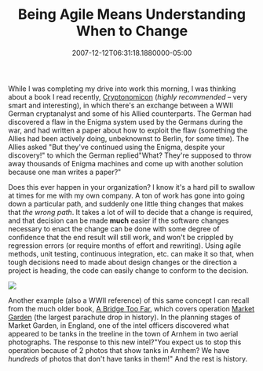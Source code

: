 ﻿---
title: Being Agile Means Understanding When to Change
date: "2007-12-12T06:31:18.1880000-05:00"
description: While I was completing my drive into work this morning, I was thinking about a book I read recently, Cryptonomicon (highly recommended – very smart and interesting), in which there's an exchange between a WWII German cryptanalyst and some of his Allied counterparts.
featuredImage: img/being-agile-means-understanding-when-to-change-featured.png
---

While I was completing my drive into work this morning, I was thinking about a book I read recently, [Cryptonomicon](http://www.amazon.com/exec/obidos/ASIN/0060512806/stevenatorasp) (*highly recommended* – very smart and interesting), in which there's an exchange between a WWII German cryptanalyst and some of his Allied counterparts. The German had discovered a flaw in the Enigma system used by the Germans during the war, and had written a paper about how to exploit the flaw (something the Allies had been actively doing, unbeknownst to Berlin, for some time). The Allies asked "But they've continued using the Enigma, despite your discovery!" to which the German replied"What? They're supposed to throw away thousands of Enigma machines and come up with another solution because one man writes a paper?"

Does this ever happen in your organization? I know it's a hard pill to swallow at times for me with my own company. A ton of work has gone into going down a particular path, and suddenly one little thing changes that makes that *the wrong path*. It takes a lot of will to decide that a change is required, and that decision can be made **much** easier if the software changes necessary to enact the change can be done with some degree of confidence that the end result will still work, and won't be crippled by regression errors (or require months of effort and rewriting). Using agile methods, unit testing, continuous integration, etc. can make it so that, when tough decisions need to made about design changes or the direction a project is heading, the code can easily change to conform to the decision.

![](/img/waves_of_paratroops_land_in_holland.jpg)

[](http://en.wikipedia.org/wiki/Image:Waves_of_paratroops_land_in_Holland.jpg#file) Another example (also a WWII reference) of this same concept I can recall from the much older book, [A Bridge Too Far](http://www.amazon.com/exec/obidos/ASIN/1840222131/stevenatorasp), which covers operation [Market Garden](http://en.wikipedia.org/wiki/Operation_Market_Garden) (the largest parachute drop in history). In the planning stages of Market Garden, in England, one of the intel officers discovered what appeared to be tanks in the treeline in the town of Arnhem in two aerial photographs. The response to this new intel?"You expect us to stop this operation because of 2 photos that show tanks in Arnhem? We have *hundreds* of photos that don't have tanks in them!" And the rest is history.

